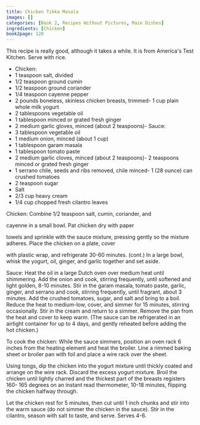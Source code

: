 ```yaml
---
title: Chicken Tikka Masala
images: []
categories: [Book 2, Recipes Without Pictures, Main Dishes]
ingredients: [Chicken]
book2page: 120
---
```


This recipe is really good, although it takes a while. It is from America's Test Kitchen. Serve with rice. 

- Chicken:
- 1 teaspoon salt, divided
- 1/2 teaspoon ground cumin
- 1/2 teaspoon ground coriander
- 1/4 teaspoon cayenne pepper
- 2 pounds boneless, skinless chicken breasts, trimmed- 1 cup plain whole milk yogurt
- 2 tablespoons vegetable oil
- 1 tablespoon minced or grated fresh ginger
- 2 medium garlic gloves, minced (about 2 teaspoons)- Sauce:
- 3 tablespoon vegetable oil
- 1 medium onion, minced (about 1 cup)
- 1 tablespoon garam masala
- 1 tablespoon tomato paste
- 2 medium garlic cloves, minced (about 2 teaspoons)- 2 teaspoons minced or grated fresh ginger
- 1 serrano chile, seeds and ribs removed, chile minced- 1 (28 ounce) can crushed tomatoes
- 2 teaspoon sugar
- Salt
- 2/3 cup heavy cream
- 1/4 cup chopped fresh cilantro leaves

Chicken: Combine 1/2 teaspoon salt, cumin, coriander, and 

cayenne in a small bowl. Pat chicken dry with paper 

towels and sprinkle with the sauce mixture, pressing gently so the mixture adheres. Place the chicken on a plate, cover 

with plastic wrap, and refrigerate 30-60 minutes. (cont.)
In a large bowl, whisk the yogurt, oil, ginger, and garlic together and set aside. 

Sauce: Heat the oil in a large Dutch oven over medium heat until shimmering. Add the onion and cook, stirring frequently, until softened and light golden, 8-10 minutes. Stir in the garam masala, tomato paste, garlic, ginger, and serrano and cook, stirring frequently, until fragrant, about 3 minutes. Add the crushed tomatoes, sugar, and salt and bring to a boil. Reduce the heat to medium-low, cover, and simmer for 15 minutes, stirring occasionally. Stir in the cream and return to a simmer. Remove the pan from the heat and cover to keep warm. (The sauce can be refrigerated in an airtight container for up to 4 days, and gently reheated before adding the hot chicken.) 

To cook the chicken: While the sauce simmers, position an oven rack 6 inches from the heating element and heat the broiler. Line a rimmed baking sheet or broiler pan with foil and place a wire rack over the sheet. 

Using tongs, dip the chicken into the yogurt mixture until thickly coated and arrange on the wire rack. Discard the excess yogurt mixture. Broil the chicken until lightly charred and the thickest part of the breasts registers 160- 165 degrees on an instant read thermometer, 10-18 minutes, flipping the chicken halfway through. 

Let the chicken rest for 5 minutes, then cut until 1 inch chunks and stir into the warm sauce (do not simmer the chicken in the sauce). Stir in the cilantro, season with salt to taste, and serve. Serves 4-6.